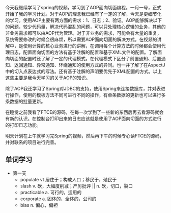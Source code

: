今天我继续学习了spring的视频，学习到了AOP面向切面编程。一月一号，正式开始了我的学习计划。对于AOP的理念我已经有了一定的了解，今天是更细节化的学习。使用AOP主要有两方面的需求：1、日志；2、验证。AOP能够解决以下的问题，较少代码量，解决代码混乱的问题，可以只处理核心逻辑的业务，其他的非业务需求都可以由AOP代为管理。对于非业务的需求，可能会有大量的重复，系统需要修改的时候会很麻烦，所以需要AOP面向切面的解决方式。在视频的讲解中，是使用计算的核心业务进行的讲解，在调用每个计算方法的时候都会使用代理日志，配置面向切面的方法有基于注解的配置和基于XML文件的配置。了解面向切面的配置时还了解了一定的代理模式。在代理模式下区分了前置通知、后置通知、返回通知、异常通知、环绕通知的使用方式的异同。也一并了解了在AspectJ中的切入点表达式的写法。还有基于注解的声明要优先于XML配置的方式。以上这些主要是我今天学习的关于AOP的知识。

除了AOP我还学习了Spring对JDBC的支持，使用Spring来连接数据库，并对表进行操作，使用的模板方法不同可进行不同的操作，有单条数据的更新也可以进行多条数据的批量更新。

在睡觉之前我看了FTCE的源码，在每一次学到了一些新的东西后再去看源码就会有新的认识。在控制台打印出来的日志应该就是使用了AOP面向切面的方式进行的打印日志功能。

明天计划在上午就学习完Spring的视频，然后再下午的时候专心读FTCE的源码，并对联系的项目进行完善。

## 单词学习
- 第一天
    - populate vt 居住于；构成人口；移民于，殖民于
    - slash v. 砍，大幅度削减；严厉批评 || n. 砍，切口，裂口
    - practicable a. 可行的，适用的
    - corporate a. 团体的，全体的，公司的
    - bias n. 偏心，偏袒  
